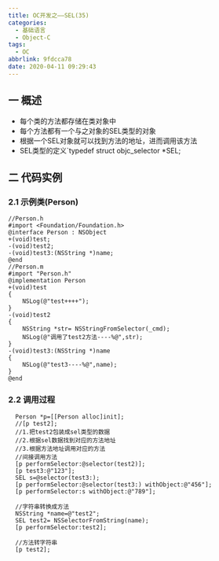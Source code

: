 ```yaml
---
title: OC开发之——SEL(35)
categories:
  - 基础语言
  - Object-C
tags:
  - OC
abbrlink: 9fdcca78
date: 2020-04-11 09:29:43
---
```

## 一 概述

* 每个类的方法都存储在类对象中
* 每个方法都有一个与之对象的SEL类型的对象
* 根据一个SEL对象就可以找到方法的地址，进而调用该方法
* SEL类型的定义`typedef struct objc_selector *SEL;

<!--more-->

## 二 代码实例

### 2.1 示例类(Person)

```
//Person.h
#import <Foundation/Foundation.h>
@interface Person : NSObject
+(void)test;
-(void)test2;
-(void)test3:(NSString *)name;
@end
//Person.m
#import "Person.h"
@implementation Person
+(void)test
{
    NSLog(@"test++++");
}
-(void)test2
{
    NSString *str= NSStringFromSelector(_cmd);
    NSLog(@"调用了test2方法----%@",str);
}
-(void)test3:(NSString *)name
{
    NSLog(@"test3----%@",name);
}
@end
```

### 2.2 调用过程

```
  Person *p=[[Person alloc]init];
  //[p test2];
  //1.把test2包装成sel类型的数据
  //2.根据sel数据找到对应的方法地址
  //3.根据方法地址调用对应的方法
  //间接调用方法
  [p performSelector:@selector(test2)];
  [p test3:@"123"];
  SEL s=@selector(test3:);
  [p performSelector:@selector(test3:) withObject:@"456"];
  [p performSelector:s withObject:@"789"];
     
  //字符串转换成方法
  NSString *name=@"test2";
  SEL test2= NSSelectorFromString(name);
  [p performSelector:test2];
        
  //方法转字符串
  [p test2];
```